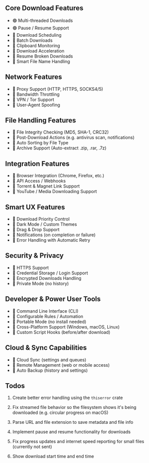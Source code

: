 ## Core Download Features

- 🟢 Multi-threaded Downloads
- 🟢 Pause / Resume Support
- 🔵 Download Scheduling
- 🔵 Batch Downloads
- 🔵 Clipboard Monitoring
- 🔵 Download Acceleration
- 🔵 Resume Broken Downloads
- 🔵 Smart File Name Handling

## Network Features

- 🔵 Proxy Support (HTTP, HTTPS, SOCKS4/5)
- 🔵 Bandwidth Throttling
- 🔵 VPN / Tor Support
- 🔵 User-Agent Spoofing

## File Handling Features

- 🔵 File Integrity Checking (MD5, SHA-1, CRC32)
- 🔵 Post-Download Actions (e.g. antivirus scan, notifications)
- 🔵 Auto Sorting by File Type
- 🔵 Archive Support (Auto-extract .zip, .rar, .7z)

## Integration Features

- 🔵 Browser Integration (Chrome, Firefox, etc.)
- 🔵 API Access / Webhooks
- 🔵 Torrent & Magnet Link Support
- 🔵 YouTube / Media Downloading Support

## Smart UX Features

- 🔵 Download Priority Control
- 🔵 Dark Mode / Custom Themes
- 🔵 Drag & Drop Support
- 🔵 Notifications (on completion or failure)
- 🔵 Error Handling with Automatic Retry

## Security & Privacy

- 🔵 HTTPS Support
- 🔵 Credential Storage / Login Support
- 🔵 Encrypted Downloads Handling
- 🔵 Private Mode (no history)

## Developer & Power User Tools

- 🔵 Command Line Interface (CLI)
- 🔵 Configurable Rules / Automation
- 🔵 Portable Mode (no install needed)
- 🔵 Cross-Platform Support (Windows, macOS, Linux)
- 🔵 Custom Script Hooks (before/after download)

## Cloud & Sync Capabilities

- 🔵 Cloud Sync (settings and queues)
- 🔵 Remote Management (web or mobile access)
- 🔵 Auto Backup (history and settings)

## Todos

1. Create better error handling using the `thiserror` crate

2. Fix streamed file behavior so the filesystem shows it's being downloaded (e.g. circular progress on macOS)

3. Parse URL and file extension to save metadata and file info

4. Implement pause and resume functionality for downloads

5. Fix progress updates and internet speed reporting for small files (currently not sent)

6. Show download start time and end time
